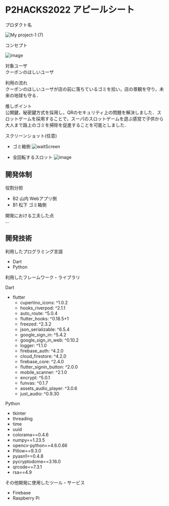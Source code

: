 # P2HACKS2022 アピールシート 

プロダクト名  

![My project-1 (7)](https://user-images.githubusercontent.com/105771941/208232796-b9c8f3aa-1b01-4f6b-9d6a-f6d0d4969010.png)

コンセプト  

![image](https://user-images.githubusercontent.com/105771941/208232588-fbce0a72-b97b-48bb-86f6-64c796a250d0.png)


対象ユーザ  
クーポンのほしいユーザ

利用の流れ  
クーポンのほしいユーザが店の前に落ちているゴミを拾い，店の景観を守り，未来の地球も守る．

推しポイント  
公開鍵，秘密鍵方式を採用し，QRのセキュリティ上の問題を解決しました．スロットゲームを採用することで，スーパのスロットゲームを遊ぶ感覚で子供から大人まで路上のゴミを掃除を促進することを可能としました．

スクリーンショット(任意)  

- ゴミ箱側
![waitScreen](https://user-images.githubusercontent.com/105771941/208229215-4d56b64d-2420-4580-a357-eb77aa5080db.png)

- 全回転するスロット
![image](https://user-images.githubusercontent.com/82094614/208278517-d86192e7-3c0e-450a-8592-7b07afa1d2f9.png)

## 開発体制  

役割分担  
- B2 山内 Webアプリ側
- B1 松下 ゴミ箱側

開発における工夫した点  
...  

## 開発技術 

利用したプログラミング言語  
- Dart
- Python

利用したフレームワーク・ライブラリ  

Dart
- flutter
  - cupertino_icons: ^1.0.2
  - hooks_riverpod: ^2.1.1
  - auto_route: ^5.0.4
  - flutter_hooks: ^0.18.5+1
  - freezed: ^2.3.2
  - json_serializable: ^6.5.4
  - google_sign_in: ^5.4.2
  - google_sign_in_web: ^0.10.2
  - logger: ^1.1.0
  - firebase_auth: ^4.2.0
  - cloud_firestore: ^4.2.0
  - firebase_core: ^2.4.0
  - flutter_signin_button: ^2.0.0
  - mobile_scanner: ^2.1.0
  - encrypt: ^5.0.1
  - funvas: ^0.1.7
  - assets_audio_player: ^3.0.6
  - just_audio: ^0.9.30
  

Python
- tkinter
- threading
- time
- uuid
- colorama==0.4.6
- numpy==1.23.5
- opencv-python==4.6.0.66
- Pillow==9.3.0
- pyasn1==0.4.8
- pycryptodome==3.16.0
- qrcode==7.3.1
- rsa==4.9

その他開発に使用したツール・サービス
- Firebase
- Raspberry Pi
